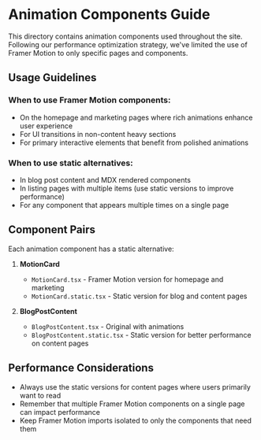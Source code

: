 # Animation Components Guide

This directory contains animation components used throughout the site. Following our performance optimization strategy, we've limited the use of Framer Motion to only specific pages and components.

## Usage Guidelines

### When to use Framer Motion components:
- On the homepage and marketing pages where rich animations enhance user experience
- For UI transitions in non-content heavy sections
- For primary interactive elements that benefit from polished animations

### When to use static alternatives:
- In blog post content and MDX rendered components
- In listing pages with multiple items (use static versions to improve performance)
- For any component that appears multiple times on a single page

## Component Pairs

Each animation component has a static alternative:

1. **MotionCard**
   - `MotionCard.tsx` - Framer Motion version for homepage and marketing
   - `MotionCard.static.tsx` - Static version for blog and content pages

2. **BlogPostContent**
   - `BlogPostContent.tsx` - Original with animations
   - `BlogPostContent.static.tsx` - Static version for better performance on content pages

## Performance Considerations

- Always use the static versions for content pages where users primarily want to read
- Remember that multiple Framer Motion components on a single page can impact performance
- Keep Framer Motion imports isolated to only the components that need them

